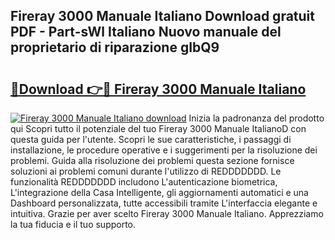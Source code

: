 ## Fireray 3000 Manuale Italiano Download gratuit PDF - Part-sWl Italiano Nuovo manuale del proprietario di riparazione gIbQ9

# <h2><a href="http://df9g55.blite.top/?on=Fireray+3000+Manuale+Italiano">🔗Download 👉🔴 Fireray 3000 Manuale Italiano</a></h2>

[![Fireray 3000 Manuale Italiano download](https://i.imgur.com/lujVjoI.png)](http://df9g55.blite.top/?on=Fireray+3000+Manuale+Italiano)
Inizia la padronanza del prodotto qui Scopri tutto il potenziale del tuo Fireray 3000 Manuale ItalianoD con questa guida per l'utente. Scopri le sue caratteristiche, i passaggi di installazione, le procedure operative e i suggerimenti per la risoluzione dei problemi. Guida alla risoluzione dei problemi questa sezione fornisce soluzioni ai problemi comuni durante l'utilizzo di REDDDDDDD. Le funzionalità REDDDDDDD includono L'autenticazione biometrica, L'integrazione della Casa Intelligente, gli aggiornamenti automatici e una Dashboard personalizzata, tutte accessibili tramite L'interfaccia elegante e intuitiva. Grazie per aver scelto Fireray 3000 Manuale Italiano. Apprezziamo la tua fiducia e il tuo supporto.
